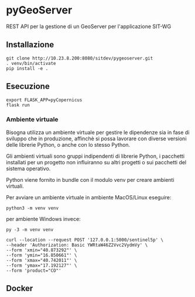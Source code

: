 
# pyGeoServer
REST API per la gestione di un GeoServer per l'applicazione SIT-WG

## Installazione

```
git clone http://10.23.8.200:8080/sitdev/pygeoserver.git
. venv/bin/activate
pip install -e .
```

## Esecuzione
```
export FLASK_APP=pyCopernicus
flask run
```

### Ambiente virtuale
Bisogna utilizza un ambiente virtuale per gestire le dipendenze sia in fase di sviluppo che in produzione, affinchè si possa lavorare con diverse versioni delle librerie Python, o anche con lo stesso Python.

Gli ambienti virtuali sono gruppi indipendenti di librerie Python, i pacchetti installati per un progetto non influiranno su altri progetti o sui pacchetti del sistema operativo.

Python viene fornito in bundle con il modulo venv per creare ambienti virtuali.

Per avviare un ambiente virtuale in ambiente MacOS/Linux eseguire:
```
python3 -m venv venv
```

per ambiente Windows invece:
```
py -3 -m venv venv
```

```
curl --location --request POST '127.0.0.1:5000/sentinel5p' \
--header 'Authorization: Basic YWRtaW46Z2Vvc2VydmVy' \
--form 'xmin="40.873292"' \
--form 'ymin="16.850661"' \
--form 'xmax="40.742011"' \
--form 'ymax="17.192127"' \
--form 'product="CO"'
```

## Docker


